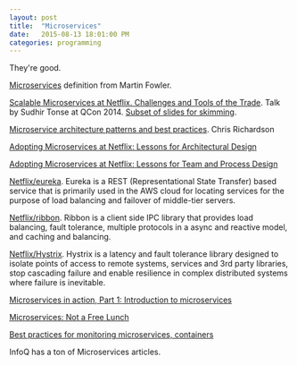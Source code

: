 ```yaml
---
layout: post
title:  "Microservices"
date:   2015-08-13 18:01:00 PM
categories: programming
---
```


They're good.

[Microservices](http://martinfowler.com/articles/microservices.html) definition from Martin Fowler.

[Scalable Microservices at Netflix. Challenges and Tools of the Trade](http://www.infoq.com/presentations/netflix-ipc).
Talk by Sudhir Tonse at QCon 2014. [Subset of slides for skimming](http://www.slideshare.net/stonse/microservices-at-netflix).

[Microservice architecture patterns and best practices](http://microservices.io/). Chris Richardson

[Adopting Microservices at Netflix: Lessons for Architectural Design](https://www.nginx.com/blog/microservices-at-netflix-architectural-best-practices/)

[Adopting Microservices at Netflix: Lessons for Team and Process Design](https://www.nginx.com/blog/adopting-microservices-at-netflix-lessons-for-team-and-process-design/)

[Netflix/eureka](https://github.com/Netflix/eureka). Eureka is a REST (Representational State Transfer) based service that is primarily used in the AWS cloud for locating services for the purpose of load balancing and failover of middle-tier servers.

[Netflix/ribbon](https://github.com/Netflix/ribbon). Ribbon is a client side IPC library that provides load balancing, fault tolerance, multiple protocols in a async and reactive model, and caching and balancing.

[Netflix/Hystrix](https://github.com/Netflix/Hystrix). Hystrix is a latency and fault tolerance library designed to isolate points of access to remote systems, services and 3rd party libraries, stop cascading failure and enable resilience in complex distributed systems where failure is inevitable.

[Microservices in action, Part 1: Introduction to microservices](https://www.ibm.com/developerworks/cloud/library/cl-bluemix-microservices-in-action-part-1-trs/)

[Microservices: Not a Free Lunch](http://highscalability.com/blog/2014/4/8/microservices-not-a-free-lunch.html)

[Best practices for monitoring microservices, containers](http://www.fiercedevops.com/story/best-practices-monitoring-microservices-containers/2015-05-25)

InfoQ has a ton of Microservices articles.
